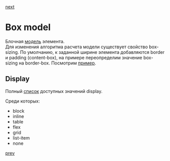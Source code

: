 <a href="03.md">next</a>

<h1>Box model</h1>

<div>
Блочная <a href="http://xiper.net/assets/images/lessons/css/box-model/box-model-w3c-height.png">модель</a> элемента.
</div>

<div>
Для изменения алгоритма расчета модели существует свойство box-sizing.
По умолчанию, к заданной ширине элемента добавляются border и padding (content-box),
на примере переопределим значение box-sizing на border-box.
Посмотрим <a href="https://codepen.io/paawel/pen/pdQLVL">пример</a>.
</div>

<h2>
Display
</h2>

<div>
Полный <a href="https://developer.mozilla.org/en-US/docs/Web/CSS/display">список</a> доступных значений display.

Среди которых:
</div>

<ul>
<li>
block
</li>
<li>
inline
</li>
<li>
table
</li>
<li>
flex
</li>
<li>
grid
</li>
<li>
list-item
</li>
<li>
none
</li>
</ul>

<a href="01.md">prev</a>